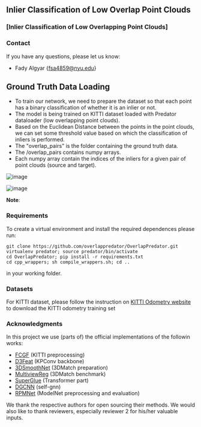 ## Inlier Classification of Low Overlap Point Clouds

### [Inlier Classification of Low Overlapping Point Clouds]

### Contact
If you have any questions, please let us know: 
- Fady Algyar {fsa4859@nyu.edu}

## Ground Truth Data Loading

- To train our network, we need to prepare the dataset so that each point has a binary classification of whether it is an inlier or not. 
- The model is being trained on KITTI dataset loaded with Predator dataloader (low overlapping point clouds).
- Based on the Euclidean Distance between the points in the point clouds, we can set some threshold value based on which the classification of inliers is performed. 
- The "overlap_pairs" is the folder containing the ground truth data.
- The /overlap_pairs contains numpy arrays. 
- Each numpy array contain the indices of the inliers for a given pair of point clouds (source and target).

![image](https://github.com/fsa4859/inlier_classification/assets/69100847/31d44a19-7d42-4479-ba10-18f5b8f0e336)

![image](https://github.com/fsa4859/inlier_classification/assets/69100847/15cd12bb-8732-46ad-bd25-e3e8ae79a046)


**Note**: 

### Requirements
To create a virtual environment and install the required dependences please run:
```shell
git clone https://github.com/overlappredator/OverlapPredator.git
virtualenv predator; source predator/bin/activate
cd OverlapPredator; pip install -r requirements.txt
cd cpp_wrappers; sh compile_wrappers.sh; cd ..
```
in your working folder.

### Datasets
For KITTI dataset, please follow the instruction on [KITTI Odometry website](http://www.cvlibs.net/datasets/kitti/eval_odometry.php) to download the KITTI odometry training set
### Acknowledgments
In this project we use (parts of) the official implementations of the followin works: 

- [FCGF](https://github.com/chrischoy/FCGF) (KITTI preprocessing)
- [D3Feat](https://github.com/XuyangBai/D3Feat.pytorch) (KPConv backbone)
- [3DSmoothNet](https://github.com/zgojcic/3DSmoothNet) (3DMatch preparation)
- [MultiviewReg](https://github.com/zgojcic/3D_multiview_reg) (3DMatch benchmark)
- [SuperGlue](https://github.com/magicleap/SuperGluePretrainedNetwork) (Transformer part)
- [DGCNN](https://github.com/WangYueFt/dgcnn) (self-gnn)
- [RPMNet](https://github.com/yewzijian/RPMNet) (ModelNet preprocessing and evaluation)

 We thank the respective authors for open sourcing their methods. We would also like to thank reviewers, especially reviewer 2 for his/her valuable inputs. 
